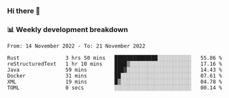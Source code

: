 ### Hi there 👋

### 📊 Weekly development breakdown
<!--START_SECTION:waka-->

```text
From: 14 November 2022 - To: 21 November 2022

Rust               3 hrs 50 mins   ██████████████░░░░░░░░░░░   55.86 %
reStructuredText   1 hr 10 mins    ████▒░░░░░░░░░░░░░░░░░░░░   17.16 %
Java               59 mins         ███▓░░░░░░░░░░░░░░░░░░░░░   14.43 %
Docker             31 mins         ██░░░░░░░░░░░░░░░░░░░░░░░   07.61 %
XML                19 mins         █▒░░░░░░░░░░░░░░░░░░░░░░░   04.78 %
TOML               0 secs          ░░░░░░░░░░░░░░░░░░░░░░░░░   00.14 %
```

<!--END_SECTION:waka-->
